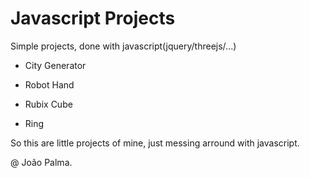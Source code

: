 Javascript Projects
=========================

Simple projects, done with javascript(jquery/threejs/...)

- City Generator

- Robot Hand

- Rubix Cube

- Ring

So this are little projects of mine, just messing arround with javascript. 


@ João Palma.
